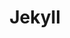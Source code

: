 ---
layout: cours
image: /images/cards/jekyll.png
title: Jekyll
comment: Un générateur de site statique
link: /templates/jekyll.html
---